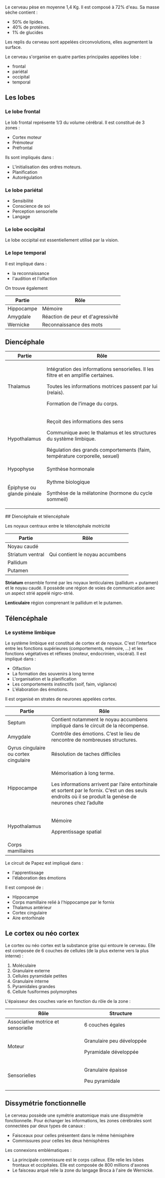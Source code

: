 Le cerveau pèse en moyenne 1,4 Kg. Il est composé à 72% d'eau. Sa masse sèche contient :
* 50% de lipides.
* 40% de protéines.
* 1% de glucides

Les replis du cerveau sont appelées circonvolutions, elles augmentent la surface.

Le cerveau s'organise en quatre parties principales appelées lobe :

* frontal
* pariétal
* occipital
* temporal
## Les lobes

### Le lobe frontal

Le lob frontal représente 1/3 du volume cérébral. Il est constitué de 3 zones :

* Cortex moteur
* Prémoteur
* Préfrontal

Ils sont impliqués dans :

* L'initialisation des ordres moteurs.
* Planification
* Autorégulation

### Le lobe pariétal

* Sensibilité
* Conscience de soi
* Perception sensorielle
* Langage
### Le lobe occipital

Le lobe occipital est essentiellement utilisé par la vision.
### Le lope temporal

Il est impliqué dans :

* la reconnaissance
* l'audition et l'olfaction

On trouve également

| Partie     | Rôle                              |
|------------|-----------------------------------|
| Hippocampe | Mémoire                           |
| Amygdale   | Réaction de peur et d'agressivité |
| Wernicke   | Reconnaissance des mots           |
## Diencéphale

<table>
<colgroup>
<col style="width: 25%" />
<col style="width: 74%" />
</colgroup>
<thead>
<tr class="header">
<th>Partie</th>
<th>Rôle</th>
</tr>
</thead>
<tbody>
<tr class="odd">
<td>Thalamus</td>
<td><p>Intégration des informations sensorielles. Il les filtre et en
amplifie certaines.</p>
<p>Toutes les informations motrices passent par lui (relais).</p>
<p>Formation de l’image du corps.</p></td>
</tr>
<tr class="even">
<td>Hypothalamus</td>
<td><p>Reçoit des informations des sens</p>
<p>Communique avec le thalamus et les structures du système
limbique.</p>
<p>Régulation des grands comportements (faim, température corporelle,
sexuel)</p></td>
</tr>
<tr class="odd">
<td>Hypophyse</td>
<td>Synthèse hormonale</td>
</tr>
<tr class="even">
<td>Épiphyse ou glande pinéale</td>
<td><p>Rythme biologique</p>
<p>Synthèse de la mélatonine (hormone du cycle sommeil)</p></td>
</tr>
</tbody>
</table>
## Diencéphale et télencéphale

Les noyaux centraux entre le télencéphale motricité

| Partie           | Rôle                            |
|------------------|---------------------------------|
| Noyau caudé      |                                 |
| Striatum ventral | Qui contient le noyau accumbens |
| Pallidum         |                                 |
| Putamen          |                                 |
__Striatum__ ensemble formé par les noyaux lenticulaires (pallidum + putamen) et le noyau caudé. Il possède une région de voies de communication avec un aspect strié appelé nigro-strié.

__Lenticulaire__ région comprenant le pallidum et le putamen.
## Télencéphale

### Le système limbique

Le système limbique est constitué de cortex et de noyaux. C'est l'interface entre les fonctions supérieures (comportements, mémoire,
...) et les fonctions végétatives et réflexes (moteur, endocrinien, viscéral). Il est impliqué dans :

* Olfaction
* La formation des souvenirs à long terme
* L'organisation et la planification
* Les comportements instinctifs (soif, faim, vigilance)
* L'élaboration des émotions.

Il est organisé en strates de neurones appelées cortex.

<table>
<colgroup>
<col style="width: 28%" />
<col style="width: 71%" />
</colgroup>
<thead>
<tr class="header">
<th>Partie</th>
<th>Rôle</th>
</tr>
</thead>
<tbody>
<tr class="odd">
<td>Septum</td>
<td>Contient notamment le noyau accumbens impliqué dans le circuit de la
récompense.</td>
</tr>
<tr class="even">
<td>Amygdale</td>
<td>Contrôle des émotions. C’est le lieu de rencontre de nombreuses
structures.</td>
</tr>
<tr class="odd">
<td>Gyrus cingulaire ou cortex cingulaire</td>
<td>Résolution de taches difficiles</td>
</tr>
<tr class="even">
<td>Hippocampe</td>
<td><p>Mémorisation à long terme.</p>
<p>Les informations arrivent par l’aire entorhinale et sortent par le
fornix. C’est un des seuls endroits où il se produit la genèse de
neurones chez l’adulte</p></td>
</tr>
<tr class="odd">
<td>Hypothalamus</td>
<td><p>Mémoire</p>
<p>Apprentissage spatial</p></td>
</tr>
<tr class="even">
<td>Corps mamillaires</td>
<td></td>
</tr>
</tbody>
</table>

Le circuit de Papez est impliqué dans :

* l'apprentissage
* l'élaboration des émotions

Il est composé de :

-   Hippocampe
-   Corps mamillaire relié à l'hippocampe par le fornix
-   Thalamus antérieur
-   Cortex cingulaire
-   Aire entorhinale
## Le cortex ou néo cortex

Le cortex ou néo cortex est la substance grise qui entoure le cerveau.
Elle est composée de 6 couches de cellules (de la plus externe vers la
plus interne) :

1.  Moléculaire
2.  Granulaire externe
3.  Cellules pyramidale petites
4.  Granulaire interne
5.  Pyramidales grandes
6.  Cellule fusiformes polymorphes

L'épaisseur des couches varie en fonction du rôle de la zone :

<table>
<colgroup>
<col style="width: 49%" />
<col style="width: 50%" />
</colgroup>
<thead>
<tr class="header">
<th>Rôle</th>
<th>Structure</th>
</tr>
</thead>
<tbody>
<tr class="odd">
<td>Associative motrice et sensorielle </td>
<td>6 couches égales</td>
</tr>
<tr class="even">
<td>Moteur</td>
<td><p>Granulaire peu développée</p>
<p>Pyramidale développée</p></td>
</tr>
<tr class="odd">
<td>Sensorielles</td>
<td><p>Granulaire épaisse</p>
<p>Peu pyramidale</p></td>
</tr>
</tbody>
</table>

## Dissymétrie fonctionnelle

Le cerveau possède une symétrie anatomique mais une dissymétrie fonctionnelle. Pour échanger les informations, les zones cérébrales sont connectées par deux types de canaux :

* Faisceaux pour celles présentent dans le même hémisphère
* Commissures pour celles les deux hémisphères

Les connexions emblématiques :

* La principale commissure est le corps calleux. Elle relie les lobes frontaux et occipitales. Elle est composée de 800 millions d'axones
* Le faisceau arqué relie la zone du langage Broca à l'aire de Wernicke.
